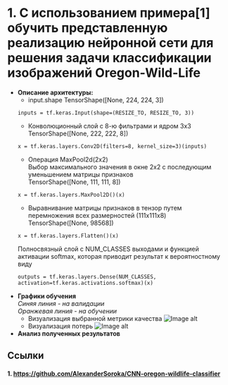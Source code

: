 
# 1. С использованием примера[1] обучить представленную реализацию нейронной сети для решения задачи классификации изображений Oregon-Wild-Life
* **Описание архитектуры:**   
  * input.shape TensorShape([None, 224, 224, 3])
  ```
  inputs = tf.keras.Input(shape=(RESIZE_TO, RESIZE_TO, 3))
  ```
  * Конволюционный слой с 8-ю фильтрами и ядром 3х3    
    TensorShape([None, 222, 222, 8])
  ```
  x = tf.keras.layers.Conv2D(filters=8, kernel_size=3)(inputs)
  ```
  * Операция MaxPool2d(2х2)      
  Выбор максимального значения в окне 2х2 с последующим уменьшением матрицы признаков    
  TensorShape([None, 111, 111, 8])
  ```
  x = tf.keras.layers.MaxPool2D()(x)
  ```
  * Выравнивание матрицы признаков в тензор путем перемножения всех размерностей (111x111x8)    
  TensorShape([None, 98568])
  ```
  x = tf.keras.layers.Flatten()(x)
  ```
  Полносвязный слой с NUM_CLASSES выходами и функцией активации softmax, которая приводит результат к вероятностному виду    
  ```
  outputs = tf.keras.layers.Dense(NUM_CLASSES, activation=tf.keras.activations.softmax)(x)
  ```
* **Графики обучения**   
  *Синяя линия - на валидации*   
  *Оранжевая линия - на обучении*   
  * Визуализация выбранной метрики качества
![Image alt](https://github.com/Mariwannaxsfzx/RFaCT-labs/blob/main/lab1/graphs/accuracy1.png)
  * Визуализация потерь
![Image alt](https://github.com/Mariwannaxsfzx/RFaCT-labs/blob/main/lab1/graphs/loss1.png)
* **Анализ полученных результатов**   
## Ссылки
#### 1. https://github.com/AlexanderSoroka/CNN-oregon-wildlife-classifier 
